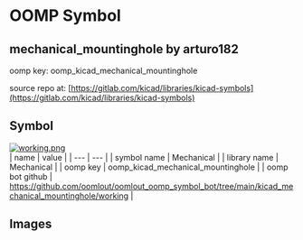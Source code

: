 # OOMP Symbol  
## mechanical_mountinghole  by arturo182  
  
oomp key: oomp_kicad_mechanical_mountinghole  
  
source repo at: [https://gitlab.com/kicad/libraries/kicad-symbols](https://gitlab.com/kicad/libraries/kicad-symbols)  
## Symbol  
  
[![working.png](working_600.png)](working.png)  
| name | value | 
| --- | --- | 
| symbol name | Mechanical | 
| library name | Mechanical | 
| oomp key | oomp_kicad_mechanical_mountinghole | 
| oomp bot github | https://github.com/oomlout/oomlout_oomp_symbol_bot/tree/main/kicad_mechanical_mountinghole/working | 
## Images  
